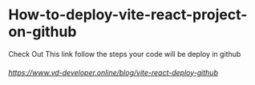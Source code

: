 # How-to-deploy-vite-react-project-on-github


Check Out This link follow the steps your code will be deploy in github

###### https://www.vd-developer.online/blog/vite-react-deploy-github
